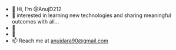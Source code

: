 - 👋 Hi, I’m @AnujD212 
- 👀 interested in learning new technologies and sharing meaningful outcomes with all...
- 🌱 
- 💞️
- 📫 Reach me at anujdara90@gmail.com

<!---
AnujD212/AnujD212 is a ✨ special ✨ repository because its `README.md` (this file) appears on your GitHub profile.
You can click the Preview link to take a look at your changes.
--->
